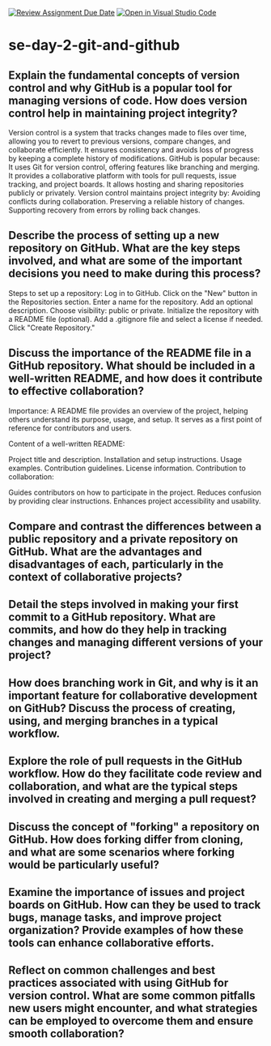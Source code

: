 [![Review Assignment Due Date](https://classroom.github.com/assets/deadline-readme-button-22041afd0340ce965d47ae6ef1cefeee28c7c493a6346c4f15d667ab976d596c.svg)](https://classroom.github.com/a/8wgCKhpZ)
[![Open in Visual Studio Code](https://classroom.github.com/assets/open-in-vscode-2e0aaae1b6195c2367325f4f02e2d04e9abb55f0b24a779b69b11b9e10269abc.svg)](https://classroom.github.com/online_ide?assignment_repo_id=17342752&assignment_repo_type=AssignmentRepo)
# se-day-2-git-and-github
## Explain the fundamental concepts of version control and why GitHub is a popular tool for managing versions of code. How does version control help in maintaining project integrity?

Version control is a system that tracks changes made to files over time, allowing you to revert to previous versions, compare changes, and collaborate efficiently. It ensures consistency and avoids loss of progress by keeping a complete history of modifications.
GitHub is popular because:
It uses Git for version control, offering features like branching and merging.
It provides a collaborative platform with tools for pull requests, issue tracking, and project boards.
It allows hosting and sharing repositories publicly or privately.
Version control maintains project integrity by:
Avoiding conflicts during collaboration.
Preserving a reliable history of changes.
Supporting recovery from errors by rolling back changes.

## Describe the process of setting up a new repository on GitHub. What are the key steps involved, and what are some of the important decisions you need to make during this process?

Steps to set up a repository:
Log in to GitHub.
Click on the "New" button in the Repositories section.
Enter a name for the repository.
Add an optional description.
Choose visibility: public or private.
Initialize the repository with a README file (optional).
Add a .gitignore file and select a license if needed.
Click "Create Repository."


## Discuss the importance of the README file in a GitHub repository. What should be included in a well-written README, and how does it contribute to effective collaboration?

Importance:
A README file provides an overview of the project, helping others understand its purpose, usage, and setup. It serves as a first point of reference for contributors and users.

Content of a well-written README:

Project title and description.
Installation and setup instructions.
Usage examples.
Contribution guidelines.
License information.
Contribution to collaboration:

Guides contributors on how to participate in the project.
Reduces confusion by providing clear instructions.
Enhances project accessibility and usability.

## Compare and contrast the differences between a public repository and a private repository on GitHub. What are the advantages and disadvantages of each, particularly in the context of collaborative projects?


## Detail the steps involved in making your first commit to a GitHub repository. What are commits, and how do they help in tracking changes and managing different versions of your project?

## How does branching work in Git, and why is it an important feature for collaborative development on GitHub? Discuss the process of creating, using, and merging branches in a typical workflow.

## Explore the role of pull requests in the GitHub workflow. How do they facilitate code review and collaboration, and what are the typical steps involved in creating and merging a pull request?

## Discuss the concept of "forking" a repository on GitHub. How does forking differ from cloning, and what are some scenarios where forking would be particularly useful?

## Examine the importance of issues and project boards on GitHub. How can they be used to track bugs, manage tasks, and improve project organization? Provide examples of how these tools can enhance collaborative efforts.

## Reflect on common challenges and best practices associated with using GitHub for version control. What are some common pitfalls new users might encounter, and what strategies can be employed to overcome them and ensure smooth collaboration?
